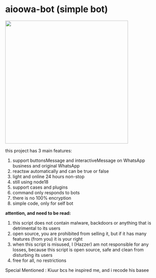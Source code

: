 # aioowa-bot (simple bot)

<p align="left">
  <img src="https://avatars.githubusercontent.com/u/239936108?s=400&u=3cc1bed5dbff3358cf95664ec3a3e2927bd1cc9c&v=4" width="390"/>
</p>

this project has 3 main features:

1. support buttonsMessage and interactiveMessage on WhatsApp business and original WhatsApp  
2. reactsw automatically and can be true or false  
3. light and online 24 hours non-stop  
4. still using node18  
5. support cases and plugins  
6. command only responds to bots  
7. there is no 100% encryption  
8. simple code, only for self bot  

**attention, and need to be read:**  
1. this script does not contain malware, backdoors or anything that is detrimental to its users  
2. open source, you are prohibited from selling it, but if it has many features (from you) it is your right  
3. when this script is misused, I (Hazzer) am not responsible for any losses, because this script is open source, safe and clean from disturbing its users  
4. free for all, no restrictions



Special Mentioned : Kiuur bcs he inspired me, and i recode his basee
